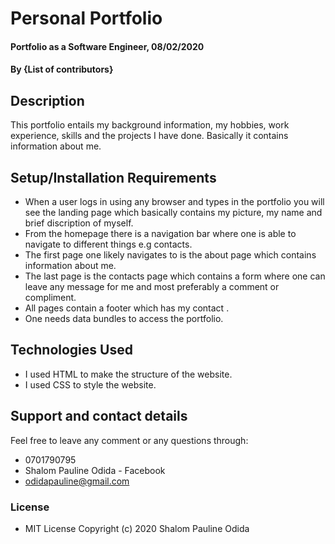 # Personal Portfolio
#### Portfolio as a Software Engineer, 08/02/2020
#### By **{List of contributors}**
## Description
This portfolio entails my background information, my hobbies, work experience, skills and the projects I have done. Basically it contains information about me.
## Setup/Installation Requirements
* When a user logs in using  any browser and types in the portfolio  you will see the landing page which basically contains my picture, my name and brief discription of myself.
* From the homepage there is a navigation bar where one is able to navigate to different things e.g contacts.
* The first page one likely navigates to is the about page which contains  information about me.
* The last page is the contacts page which contains a form where one can leave any message for me and most preferably a comment or compliment.
* All pages contain a footer which has my contact .
* One needs data bundles to access the portfolio.
## Technologies Used
* I used HTML to make the structure of the website.
* I used CSS to style the website.

## Support and contact details
Feel free to leave  any comment or  any questions through:
* 0701790795
* Shalom Pauline Odida - Facebook
* odidapauline@gmail.com
### License
* MIT License
Copyright (c) 2020 Shalom Pauline Odida

